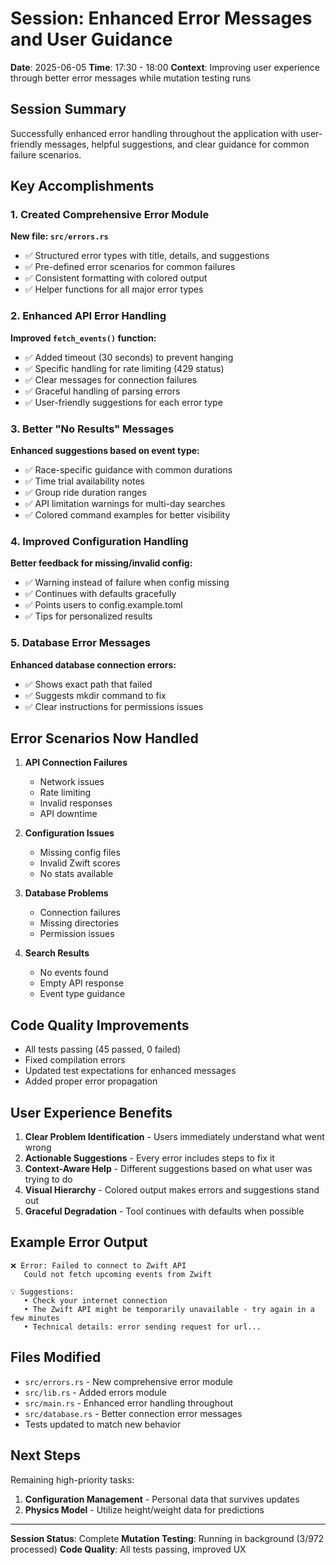 # Session: Enhanced Error Messages and User Guidance

**Date**: 2025-06-05
**Time**: 17:30 - 18:00
**Context**: Improving user experience through better error messages while mutation testing runs

## Session Summary

Successfully enhanced error handling throughout the application with user-friendly messages, helpful suggestions, and clear guidance for common failure scenarios.

## Key Accomplishments

### 1. Created Comprehensive Error Module

**New file: `src/errors.rs`**
- ✅ Structured error types with title, details, and suggestions
- ✅ Pre-defined error scenarios for common failures
- ✅ Consistent formatting with colored output
- ✅ Helper functions for all major error types

### 2. Enhanced API Error Handling

**Improved `fetch_events()` function:**
- ✅ Added timeout (30 seconds) to prevent hanging
- ✅ Specific handling for rate limiting (429 status)
- ✅ Clear messages for connection failures
- ✅ Graceful handling of parsing errors
- ✅ User-friendly suggestions for each error type

### 3. Better "No Results" Messages

**Enhanced suggestions based on event type:**
- ✅ Race-specific guidance with common durations
- ✅ Time trial availability notes
- ✅ Group ride duration ranges
- ✅ API limitation warnings for multi-day searches
- ✅ Colored command examples for better visibility

### 4. Improved Configuration Handling

**Better feedback for missing/invalid config:**
- ✅ Warning instead of failure when config missing
- ✅ Continues with defaults gracefully
- ✅ Points users to config.example.toml
- ✅ Tips for personalized results

### 5. Database Error Messages

**Enhanced database connection errors:**
- ✅ Shows exact path that failed
- ✅ Suggests mkdir command to fix
- ✅ Clear instructions for permissions issues

## Error Scenarios Now Handled

1. **API Connection Failures**
   - Network issues
   - Rate limiting
   - Invalid responses
   - API downtime

2. **Configuration Issues**
   - Missing config files
   - Invalid Zwift scores
   - No stats available

3. **Database Problems**
   - Connection failures
   - Missing directories
   - Permission issues

4. **Search Results**
   - No events found
   - Empty API response
   - Event type guidance

## Code Quality Improvements

- All tests passing (45 passed, 0 failed)
- Fixed compilation errors
- Updated test expectations for enhanced messages
- Added proper error propagation

## User Experience Benefits

1. **Clear Problem Identification** - Users immediately understand what went wrong
2. **Actionable Suggestions** - Every error includes steps to fix it
3. **Context-Aware Help** - Different suggestions based on what user was trying to do
4. **Visual Hierarchy** - Colored output makes errors and suggestions stand out
5. **Graceful Degradation** - Tool continues with defaults when possible

## Example Error Output

```
❌ Error: Failed to connect to Zwift API
   Could not fetch upcoming events from Zwift

💡 Suggestions:
   • Check your internet connection
   • The Zwift API might be temporarily unavailable - try again in a few minutes
   • Technical details: error sending request for url...
```

## Files Modified

- `src/errors.rs` - New comprehensive error module
- `src/lib.rs` - Added errors module
- `src/main.rs` - Enhanced error handling throughout
- `src/database.rs` - Better connection error messages
- Tests updated to match new behavior

## Next Steps

Remaining high-priority tasks:
1. **Configuration Management** - Personal data that survives updates
2. **Physics Model** - Utilize height/weight data for predictions

---

**Session Status**: Complete
**Mutation Testing**: Running in background (3/972 processed)
**Code Quality**: All tests passing, improved UX
